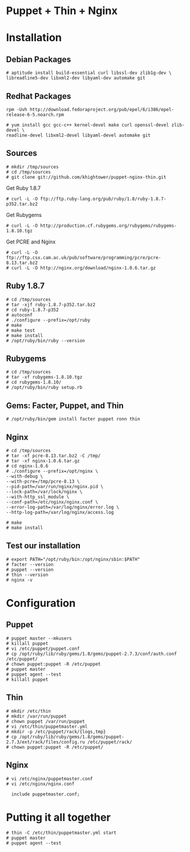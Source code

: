 Puppet + Thin + Nginx
=====================

Installation
============

Debian Packages
---------------

    # aptitude install build-essential curl libssl-dev zlib1g-dev \
    libreadline5-dev libxml2-dev libyaml-dev automake git

Redhat Packages
---------------

    rpm -Uvh http://download.fedoraproject.org/pub/epel/6/i386/epel-release-6-5.noarch.rpm

    # yum install gcc gcc-c++ kernel-devel make curl openssl-devel zlib-devel \
    readline-devel libxml2-devel libyaml-devel automake git


Sources
-------

    # mkdir /tmp/sources
    # cd /tmp/sources
    # git clone git://github.com/khightower/puppet-nginx-thin.git

Get Ruby 1.8.7

    # curl -L -O ftp://ftp.ruby-lang.org/pub/ruby/1.8/ruby-1.8.7-p352.tar.bz2

Get Rubygems

    # curl -L -O http://production.cf.rubygems.org/rubygems/rubygems-1.8.10.tgz

Get PCRE and Nginx

    # curl -L -O ftp://ftp.csx.cam.ac.uk/pub/software/programming/pcre/pcre-8.13.tar.bz2
    # curl -L -O http://nginx.org/download/nginx-1.0.6.tar.gz


Ruby 1.8.7
----------

    # cd /tmp/sources
    # tar -xjf ruby-1.8.7-p352.tar.bz2
    # cd ruby-1.8.7-p352
    # autoconf
    # ./configure --prefix=/opt/ruby
    # make
    # make test
    # make install
    # /opt/ruby/bin/ruby --version

Rubygems
--------

    # cd /tmp/sources
    # tar -xf rubygems-1.8.10.tgz
    # cd rubygems-1.8.10/
    # /opt/ruby/bin/ruby setup.rb

Gems: Facter, Puppet, and Thin
------------------------------

    # /opt/ruby/bin/gem install facter puppet ronn thin

Nginx
-----

    # cd /tmp/sources
    # tar -xf pcre-8.13.tar.bz2 -C /tmp/
    # tar -xf nginx-1.0.6.tar.gz
    # cd nginx-1.0.6
    # ./configure --prefix=/opt/nginx \
    --with-debug \
    --with-pcre=/tmp/pcre-8.13 \
    --pid-path=/var/run/nginx/nginx.pid \
    --lock-path=/var/lock/nginx \
    --with-http_ssl_module \
    --conf-path=/etc/nginx/nginx.conf \
    --error-log-path=/var/log/nginx/error.log \
    --http-log-path=/var/log/nginx/access.log

    # make
    # make install

Test our installation
---------------------

    # export PATH="/opt/ruby/bin:/opt/nginx/sbin:$PATH"
    # facter --version
    # puppet --version
    # thin --version
    # nginx -v


Configuration
=============

Puppet
------

    # puppet master --mkusers
    # killall puppet
    # vi /etc/puppet/puppet.conf
    # cp /opt/ruby/lib/ruby/gems/1.8/gems/puppet-2.7.3/conf/auth.conf /etc/puppet/
    # chown puppet:puppet -R /etc/puppet
    # puppet master
    # puppet agent --test
    # killall puppet

Thin
----

    # mkdir /etc/thin
    # mkdir /var/run/puppet
    # chown puppet /var/run/puppet
    # vi /etc/thin/puppetmaster.yml
    # mkdir -p /etc/puppet/rack/{logs,tmp}
    # cp /opt/ruby/lib/ruby/gems/1.8/gems/puppet-2.7.3/ext/rack/files/config.ru /etc/puppet/rack/
    # chown puppet:puppet -R /etc/puppet/

Nginx
-----

    # vi /etc/nginx/puppetmaster.conf
    # vi /etc/nginx/nginx.conf

      include puppetmaster.conf;


Putting it all together
=======================

    # thin -C /etc/thin/puppetmaster.yml start
    # puppet master
    # puppet agent --test